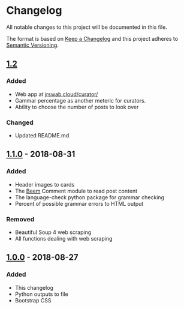 # Changelog
All notable changes to this project will be documented in this file.

The format is based on [Keep a Changelog](http://keepachangelog.com/en/1.0.0/)
and this project adheres to [Semantic Versioning](http://semver.org/spec/v2.0.0.html).

## [1.2](https://gitlab.com/jrswab/curator-helper/commit/29f03d82402b33aa4b63d26515c01736c72be56c)
### Added
- Web app at [jrswab.cloud/curator/](https://jrswab.cloud/curator/)
- Gammar percentage as another meteric for curators.
- Ability to choose the number of posts to look over

### Changed
- Updated README.md

## [1.1.0](https://gitlab.com/jrswab/curator-helper/commit/88b564eb13c6cf82dc52ef19243ac4dcb18c7bcc) - 2018-08-31
### Added
- Header images to cards
- The [Beem](https://github.com/holgern/beem/tree/master/beem) Comment module to read post content
- The language-check python package for grammar checking
- Percent of possible grammar errors to HTML output

### Removed
- Beautiful Soup 4 web scraping
- All functions dealing with web scraping

## [1.0.0](https://gitlab.com/jrswab/curator-helper/commit/6395f15beb6098a35f80f05a05f930522294ed5c) - 2018-08-27
### Added
- This changelog
- Python outputs to file
- Bootstrap CSS
